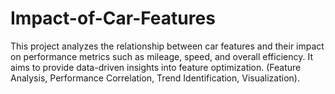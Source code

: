 # Impact-of-Car-Features
This project analyzes the relationship between car features and their impact on performance metrics such as mileage, speed, and overall efficiency. It aims to provide data-driven insights into feature optimization. (Feature Analysis, Performance Correlation, Trend Identification, Visualization).
